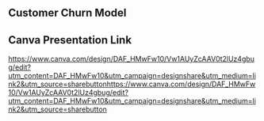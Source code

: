 ## Customer Churn Model
## Canva Presentation Link
https://www.canva.com/design/DAF_HMwFw10/Vw1AUyZcAAV0t2lUz4gbug/edit?utm_content=DAF_HMwFw10&utm_campaign=designshare&utm_medium=link2&utm_source=sharebuttonhttps://www.canva.com/design/DAF_HMwFw10/Vw1AUyZcAAV0t2lUz4gbug/edit?utm_content=DAF_HMwFw10&utm_campaign=designshare&utm_medium=link2&utm_source=sharebutton
